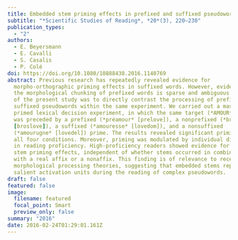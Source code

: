 ```yaml
---
title: Embedded stem priming effects in prefixed and suffixed pseudowords
subtitle: "*Scientific Studies of Reading*, *20*(3), 220–230"
publication_types:
  - "2"
authors:
  - E. Beyersmann
  - E. Cavalli
  - S. Casalis
  - P. Colé
doi: https://doi.org/10.1080/10888438.2016.1140769
abstract: Previous research has repeatedly revealed evidence for
  morpho-orthographic priming effects in suffixed words. However, evidence for
  the morphological chunking of prefixed words is sparse and ambiguous. The goal
  of the present study was to directly contrast the processing of prefixed and
  suffixed pseudowords within the same experiment. We carried out a masked
  primed lexical decision experiment, in which the same target (*AMOUR* [LOVE])
  was preceded by a prefixed (*préamour* [prelove]), a nonprefixed (*brosamour*
  [broslove]), a suffixed (*amouresse* [lovedom]), and a nonsuffixed
  (*amourugne* [lovedel]) prime. The results revealed significant priming across
  all four conditions. Moreover, priming was modulated by individual differences
  in reading proficiency. High-proficiency readers showed evidence for embedded
  stem priming effects, independent of whether stems occurred in combination
  with a real affix or a nonaffix. This finding is of relevance to recent
  morphological processing theories, suggesting that embedded stems represent
  salient activation units during the reading of complex pseudowords.
draft: false
featured: false
image:
  filename: featured
  focal_point: Smart
  preview_only: false
summary: "2016"
date: 2016-02-24T01:29:01.161Z
---
```

